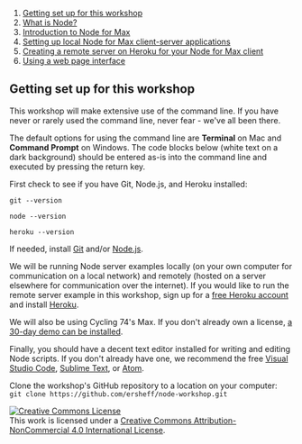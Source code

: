 1. [Getting set up for this workshop](index.md)
2. [What is Node?](2what-is-node.md)
3. [Introduction to Node for Max](3intro-to-node4max.md)
4. [Setting up local Node for Max client-server applications](4local-example.md)
5. [Creating a remote server on Heroku for your Node for Max client](5remote-example.md)
6. [Using a web page interface](6web-interface-example.md)

## Getting set up for this workshop

This workshop will make extensive use of the command line. If you have never or rarely used the command line, never fear - we've all been there.

The default options for using the command line are **Terminal** on Mac and **Command Prompt** on Windows. The code blocks below (white text on a dark background) should be entered as-is into the command line and executed by pressing the return key.

First check to see if you have Git, Node.js, and Heroku installed:

`git --version`

`node --version`

`heroku --version`

If needed, install [Git](https://git-scm.com/book/en/v2/Getting-Started-Installing-Git) and/or [Node.js](https://nodejs.org/en/download/).

We will be running Node server examples locally (on your own computer for communication on a local network) and remotely (hosted on a server elsewhere for communication over the internet). If you would like to run the remote server example in this workshop, sign up for a [free Heroku account](https://signup.heroku.com/dc) and install [Heroku](https://devcenter.heroku.com/articles/heroku-cli#download-and-install).

We will also be using Cycling 74's Max. If you don't already own a license, [a 30-day demo can be installed](https://cycling74.com/downloads).

Finally, you should have a decent text editor installed for writing and editing Node scripts. If you don't already have one, we recommend the free [Visual Studio Code](https://code.visualstudio.com), [Sublime Text](https://www.sublimetext.com), or [Atom](https://atom.io).

Clone the workshop's GitHub repository to a location on your computer:  
`git clone https://github.com/ersheff/node-workshop.git`


<a rel="license" href="http://creativecommons.org/licenses/by-nc/4.0/"><img alt="Creative Commons License" style="border-width:0" src="https://i.creativecommons.org/l/by-nc/4.0/88x31.png" /></a><br />This work is licensed under a <a rel="license" href="http://creativecommons.org/licenses/by-nc/4.0/">Creative Commons Attribution-NonCommercial 4.0 International License</a>.